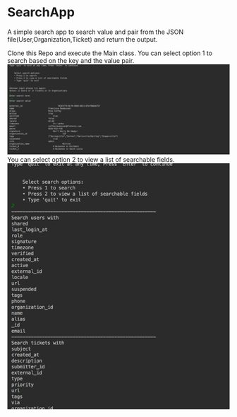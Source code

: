 # SearchApp
A simple search app to search value and pair from the JSON file(User,Organization,Ticket) and return the output.

Clone this Repo and execute the Main class.
You can select option 1 to search based on the key and the value pair.
<br>
<img src="https://github.com/Senthuran100/SearchApp/blob/master/image1.png">
<br>
You can select option 2 to view a list of searchable fields.
<br>
<img src="https://github.com/Senthuran100/SearchApp/blob/master/image2.png">
<br>



